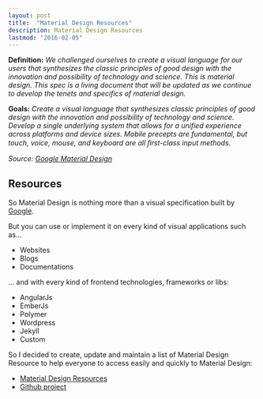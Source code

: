 ```yaml
---
layout: post
title:  "Material Design Resources"
description: Material Design Resources
lastmod: "2016-02-05"
---
```


**Definition:**
*We challenged ourselves to create a visual language for our users that synthesizes the classic principles of good design with the innovation and possibility of technology and science. This is material design. This spec is a living document that will be updated as we continue to develop the tenets and specifics of material design.*

**Goals:**
*Create a visual language that synthesizes classic principles of good design with the innovation and possibility of technology and science.*
*Develop a single underlying system that allows for a unified experience across platforms and device sizes. Mobile precepts are fundamental, but touch, voice, mouse, and keyboard are all ﬁrst-class input methods.*


*Source: [Google Material Design](http://www.google.com/design/spec/material-design/introduction.html)*

## Resources

So Material Design is nothing more than a visual specification built by [Google](http://www.google.com/design/spec/material-design/introduction.html).

But you can use or implement it on every kind of visual applications such as...

* Websites
* Blogs
* Documentations


... and with every kind of frontend technologies, frameworks or libs:

* AngularJs
* EmberJs
* Polymer
* Wordpress
* Jekyll
* Custom


So I decided to create, update and maintain a list of Material Design Resource to help everyone to access easily and quickly to Material Design:

* [Material Design Resources](http://ypereirareis.github.io/material-design-resources/)
* [Github project](https://github.com/ypereirareis/material-design-resources)


